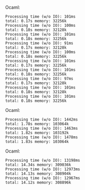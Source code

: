 
Ocaml:

	Processing time (w/o IO): 101ms
	total: 0.17s memory: 32256k
	Processing time (w/o IO): 100ms
	total: 0.18s memory: 32128k
	Processing time (w/o IO): 101ms
	total: 0.18s memory: 32256k
	Processing time (w/o IO): 91ms
	total: 0.17s memory: 32128k
	Processing time (w/o IO): 100ms
	total: 0.18s memory: 32256k
	Processing time (w/o IO): 101ms
	total: 0.17s memory: 32256k
	Processing time (w/o IO): 101ms
	total: 0.18s memory: 32256k
	Processing time (w/o IO): 97ms
	total: 0.17s memory: 32128k
	Processing time (w/o IO): 101ms
	total: 0.18s memory: 32128k
	Processing time (w/o IO): 101ms
	total: 0.18s memory: 32256k

Ocaml:

	Processing time (w/o IO): 1442ms
	total: 1.78s memory: 103064k
	Processing time (w/o IO): 1463ms
	total: 1.82s memory: 103192k
	Processing time (w/o IO): 1478ms
	total: 1.83s memory: 103064k

Ocaml:

	Processing time (w/o IO): 13198ms
	total: 14.34s memory: 309036k
	Processing time (w/o IO): 12973ms
	total: 14.13s memory: 308904k
	Processing time (w/o IO): 12967ms
	total: 14.12s memory: 308896k
